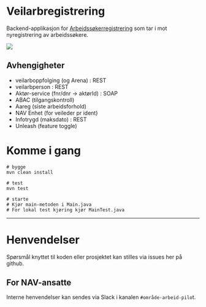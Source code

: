 # Veilarbregistrering

Backend-applikasjon for [Arbeidssøkerregistrering](https://github.com/navikt/arbeidssokerregistrering) som tar i mot nyregistrering av arbeidssøkere.

![](https://github.com/navikt/veilarbregistrering/workflows/Build,%20push,%20and%20deploy/badge.svg)

## Avhengigheter
- veilarboppfolging (og Arena) : REST
- veilarbperson : REST
- Aktør-service (fnr/dnr -> aktørId) : SOAP
- ABAC (tilgangskontroll)
- Aareg (siste arbeidsforhold)
- NAV Enhet (for veileder pr ident)
- Infotrygd (maksdato) : REST
- Unleash (feature toggle)

# Komme i gang

```
# bygge
mvn clean install 

# test
mvn test

# starte
# Kjør main-metoden i Main.java
# For lokal test kjøring kjør MainTest.java
```

---

# Henvendelser

Spørsmål knyttet til koden eller prosjektet kan stilles via issues her på github.

## For NAV-ansatte

Interne henvendelser kan sendes via Slack i kanalen `#område-arbeid-pilo`t.
